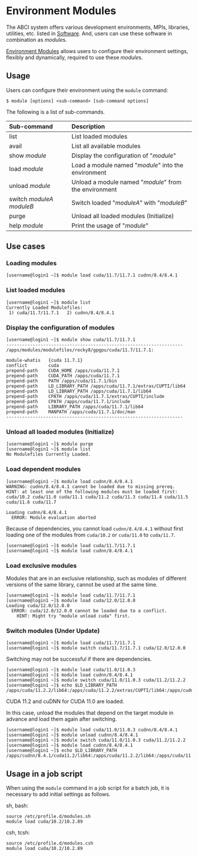 # Environment Modules

The ABCI system offers various development environments, MPIs, libraries, utilities, etc. listed in [Software](system-overview.md#software). And, users can use these software in combination as *module*s.

[Environment Modules](http://modules.sourceforge.net/) allows users to configure their environment settings, flexibly and dynamically, required to use these *module*s.

## Usage

Users can configure their environment using the `module` command:

```
$ module [options] <sub-command> [sub-command options]
```

The following is a list of sub-commands.

| Sub-command | Description |
|:--|:--|
| list | List loaded modules |
| avail | List all available modules |
| show *module* | Display the configuration of "*module*" |
| load *module* | Load a module named "*module*" into the environment |
| unload *module* | Unload a module named "*module*" from the environment |
| switch *moduleA* *moduleB* | Switch loaded "*moduleA*" with "*moduleB*" |
| purge | Unload all loaded modules (Initialize) |
| help *module* | Print the usage of "*module*" |

## Use cases

### Loading modules

```
[username@login1 ~]$ module load cuda/11.7/11.7.1 cudnn/8.4/8.4.1
```

### List loaded modules

```
[username@login1 ~]$ module list
Currently Loaded Modulefiles:
 1) cuda/11.7/11.7.1   2) cudnn/8.4/8.4.1
```

### Display the configuration of modules

```
[username@login1 ~]$ module show cuda/11.7/11.7.1
-------------------------------------------------------------------
/apps/modules/modulefiles/rocky8/gpgpu/cuda/11.7/11.7.1:

module-whatis   {cuda 11.7.1}
conflict        cuda
prepend-path    CUDA_HOME /apps/cuda/11.7.1
prepend-path    CUDA_PATH /apps/cuda/11.7.1
prepend-path    PATH /apps/cuda/11.7.1/bin
prepend-path    LD_LIBRARY_PATH /apps/cuda/11.7.1/extras/CUPTI/lib64
prepend-path    LD_LIBRARY_PATH /apps/cuda/11.7.1/lib64
prepend-path    CPATH /apps/cuda/11.7.1/extras/CUPTI/include
prepend-path    CPATH /apps/cuda/11.7.1/include
prepend-path    LIBRARY_PATH /apps/cuda/11.7.1/lib64
prepend-path    MANPATH /apps/cuda/11.7.1/doc/man
-------------------------------------------------------------------
```

### Unload all loaded modules (Initialize)

```
[username@login1 ~]$ module purge
[username@login1 ~]$ module list
No Modulefiles Currently Loaded.
```

### Load dependent modules

```
[username@login1 ~]$ module load cudnn/8.4/8.4.1
WARNING: cudnn/8.4/8.4.1 cannot be loaded due to missing prereq.
HINT: at least one of the following modules must be loaded first: cuda/10.2 cuda/11.0 cuda/11.1 cuda/11.2 cuda/11.3 cuda/11.4 cuda/11.5 cuda/11.6 cuda/11.7

Loading cudnn/8.4/8.4.1
  ERROR: Module evaluation aborted
```

Because of dependencies, you cannot load `cudnn/8.4/8.4.1` without first loading one of the modules from `cuda/10.2` or `cuda/11.0` to `cuda/11.7`.

```
[username@login1 ~]$ module load cuda/11.7/11.7.1
[username@login1 ~]$ module load cudnn/8.4/8.4.1
```

### Load exclusive modules

Modules that are in an exclusive relationship, such as modules of different versions of the same library, cannot be used at the same time.

```
[username@login1 ~]$ module load cuda/11.7/11.7.1
[username@login1 ~]$ module load cuda/12.0/12.0.0
Loading cuda/12.0/12.0.0
  ERROR: cuda/12.0/12.0.0 cannot be loaded due to a conflict.
    HINT: Might try "module unload cuda" first.
```

### Switch modules (Under Update)

```
[username@login1 ~]$ module load cuda/11.7/11.7.1
[username@login1 ~]$ module switch cuda/11.7/11.7.1 cuda/12.0/12.0.0
```

Switching may not be successful if there are dependencies.

```
[username@login1 ~]$ module load cuda/11.0/11.0.3
[username@login1 ~]$ module load cudnn/8.4/8.4.1
[username@login1 ~]$ module switch cuda/11.0/11.0.3 cuda/11.2/11.2.2
[username@login1 ~]$ echo $LD_LIBRARY_PATH
/apps/cuda/11.2.2/lib64:/apps/cuda/11.2.2/extras/CUPTI/lib64:/apps/cudnn/8.4.1/cuda11.0/lib64
```

CUDA 11.2 and cuDNN for CUDA 11.0 are loaded.


In this case, unload the modules that depend on the target module in advance and load them again after switching.

```
[username@login1 ~]$ module load cuda/11.0/11.0.3 cudnn/8.4/8.4.1
[username@login1 ~]$ module unload cudnn/8.4/8.4.1
[username@login1 ~]$ module switch cuda/11.0/11.0.3 cuda/11.2/11.2.2
[username@login1 ~]$ module load cudnn/8.4/8.4.1
[username@login1 ~]$ echo $LD_LIBRARY_PATH
/apps/cudnn/8.4.1/cuda11.2/lib64:/apps/cuda/11.2.2/lib64:/apps/cuda/11.2.2/extras/CUPTI/lib64
```

## Usage in a job script

When using the `module` command in a job script for a batch job, it is necessary to add initial settings as follows.

sh, bash:

```
source /etc/profile.d/modules.sh
module load cuda/10.2/10.2.89
```

csh, tcsh:

```
source /etc/profile.d/modules.csh
module load cuda/10.2/10.2.89
```
